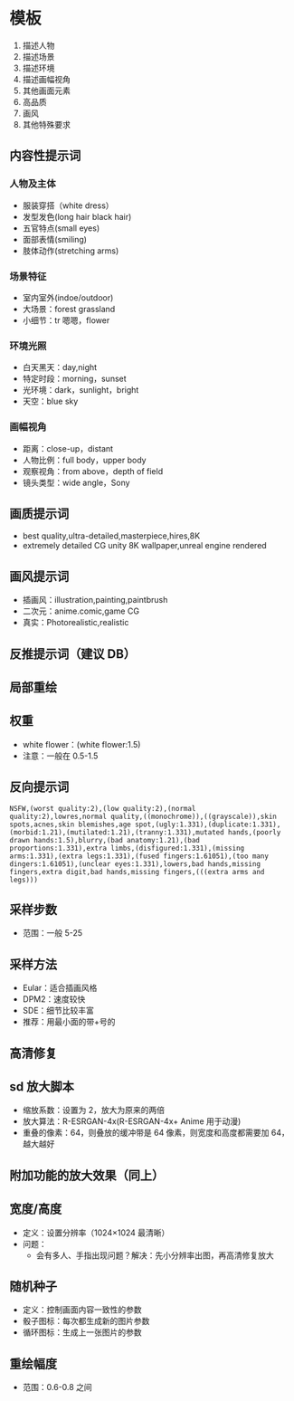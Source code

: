 # 模板

1. 描述人物
2. 描述场景
3. 描述环境
4. 描述画幅视角
5. 其他画面元素
6. 高品质
7. 画风
8. 其他特殊要求

## 内容性提示词

### 人物及主体

- 服装穿搭（white dress）
- 发型发色(long hair black hair)
- 五官特点(small eyes)
- 面部表情(smiling)
- 肢体动作(stretching arms)

### 场景特征

- 室内室外(indoe/outdoor)
- 大场景：forest grassland
- 小细节：tr 嗯嗯，flower

### 环境光照

- 白天黑天：day,night
- 特定时段：morning，sunset
- 光环境：dark，sunlight，bright
- 天空：blue sky

### 画幅视角

- 距离：close-up，distant
- 人物比例：full body，upper body
- 观察视角：from above，depth of field
- 镜头类型：wide angle，Sony

## 画质提示词

- best quality,ultra-detailed,masterpiece,hires,8K
- extremely detailed CG unity 8K wallpaper,unreal engine rendered

## 画风提示词

- 插画风：illustration,painting,paintbrush
- 二次元：anime.comic,game CG
- 真实：Photorealistic,realistic

## 反推提示词（建议 DB）

## 局部重绘

## 权重

- white flower：(white flower:1.5)
- 注意：一般在 0.5-1.5

## 反向提示词

```text
NSFW,(worst quality:2),(low quality:2),(normal quality:2),lowres,normal quality,((monochrome)),((grayscale)),skin spots,acnes,skin blemishes,age spot,(ugly:1.331),(duplicate:1.331),(morbid:1.21),(mutilated:1.21),(tranny:1.331),mutated hands,(poorly drawn hands:1.5),blurry,(bad anatomy:1.21),(bad proportions:1.331),extra limbs,(disfigured:1.331),(missing arms:1.331),(extra legs:1.331),(fused fingers:1.61051),(too many dingers:1.61051),(unclear eyes:1.331),lowers,bad hands,missing fingers,extra digit,bad hands,missing fingers,(((extra arms and legs)))
```

## 采样步数

- 范围：一般 5-25

## 采样方法

- Eular：适合插画风格
- DPM2：速度较快
- SDE：细节比较丰富
- 推荐：用最小面的带+号的

## 高清修复

## sd 放大脚本

- 缩放系数：设置为 2，放大为原来的两倍
- 放大算法：R-ESRGAN-4x(R-ESRGAN-4x+ Anime 用于动漫)
- 重叠的像素：64，则叠放的缓冲带是 64 像素，则宽度和高度都需要加 64，越大越好

## 附加功能的放大效果（同上）

## 宽度/高度

- 定义：设置分辨率（1024×1024 最清晰）
- 问题：
  - 会有多人、手指出现问题？解决：先小分辨率出图，再高清修复放大

## 随机种子

- 定义：控制画面内容一致性的参数
- 骰子图标：每次都生成新的图片参数
- 循环图标：生成上一张图片的参数

## 重绘幅度

- 范围：0.6-0.8 之间
